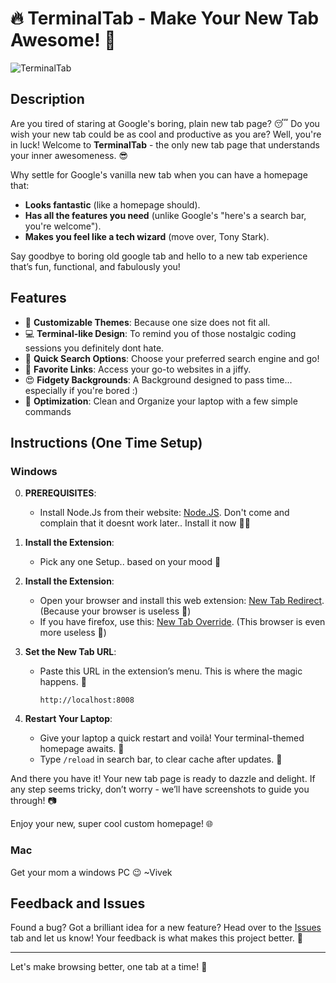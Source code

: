 # 🔥 TerminalTab - Make Your New Tab Awesome! 🚀

![TerminalTab](https://github.com/user-attachments/assets/5d5ffed3-47d4-4f4f-84d4-8c049a5d52b6)

## Description

Are you tired of staring at Google's boring, plain new tab page? 😴 Do you wish your new tab could be as cool and productive as you are? Well, you're in luck! Welcome to **TerminalTab** - the only new tab page that understands your inner awesomeness. 😎

Why settle for Google's vanilla new tab when you can have a homepage that:
- **Looks fantastic** (like a homepage should).
- **Has all the features you need** (unlike Google's "here's a search bar, you're welcome").
- **Makes you feel like a tech wizard** (move over, Tony Stark).

Say goodbye to boring old google tab and hello to a new tab experience that’s fun, functional, and fabulously you!

## Features

- 🎨 **Customizable Themes**: Because one size does not fit all.
- 💻 **Terminal-like Design**: To remind you of those nostalgic coding sessions you definitely dont hate.
- 🔎 **Quick Search Options**: Choose your preferred search engine and go!
- 🌟 **Favorite Links**: Access your go-to websites in a jiffy.
- 😍 **Fidgety Backgrounds**: A Background designed to pass time... especially if you're bored :)
- 🙌 **Optimization**: Clean and Organize your laptop with a few simple commands

## Instructions (One Time Setup)

### Windows

0.  **PREREQUISITES**:
    - Install Node.Js from their website: [Node.JS](https://nodejs.org/en). Don't come and complain that it doesnt work later.. Install it now 🧑‍💻

1. **Install the Extension**:
    - Pick any one Setup.. based on your mood 🥰

2. **Install the Extension**:
    - Open your browser and install this web extension: [New Tab Redirect](https://chromewebstore.google.com/detail/new-tab-redirect/icpgjfneehieebagbmdbhnlpiopdcmna). (Because your browser is useless 🍇)
    - If you have firefox, use this: [New Tab Override](https://addons.mozilla.org/en-US/firefox/addon/new-tab-override/). (This browser is even more useless 💅)

3. **Set the New Tab URL**:
    - Paste this URL in the extension’s menu. This is where the magic happens. 🌟
       ```
       http://localhost:8008
       ```

4. **Restart Your Laptop**:
    - Give your laptop a quick restart and voilà! Your terminal-themed homepage awaits. 🚀
    - Type `/reload` in search bar, to clear cache after updates. 💅

And there you have it! Your new tab page is ready to dazzle and delight. If any step seems tricky, don’t worry - we’ll have screenshots to guide you through! 📷

Enjoy your new, super cool custom homepage! 🌐


### Mac

Get your mom a windows PC 😉 ~Vivek

## Feedback and Issues

Found a bug? Got a brilliant idea for a new feature? Head over to the [Issues](https://github.com/mcspidey95/TerminalTab/issues) tab and let us know! Your feedback is what makes this project better. 💪

---

Let's make browsing better, one tab at a time! 🌟

